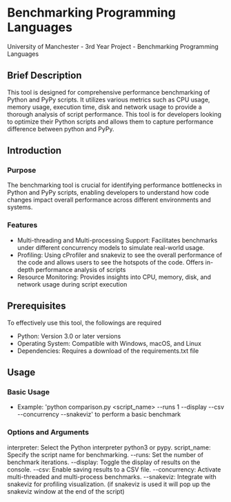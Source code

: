 # Benchmarking Programming Languages

University of Manchester - 3rd Year Project - Benchmarking Programming Languages 

## Brief Description 

This tool is designed for comprehensive performance benchmarking of Python and PyPy scripts. 
It utilizes various metrics such as CPU usage, memory usage, execution time, disk and network usage to provide a thorough analysis of script performance.
This tool is for developers looking to optimize their Python scripts and allows them to capture performance difference between python and PyPy.

## Introduction 

### Purpose 

The benchmarking tool is crucial for identifying performance bottlenecks in Python and PyPy scripts,
enabling developers to understand how code changes impact overall performance across different environments and systems. 

### Features 

- Multi-threading and Multi-processing Support: Facilitates benchmarks under different concurrency models to simulate real-world usage.  
- Profiling: Using cProfiler and snakeviz to see the overall performance of the code and allows users to see the hotspots of the code. Offers in-depth performance analysis of scripts 
- Resource Monitoring: Provides insights into CPU, memory, disk, and network usage during script execution


## Prerequisites 
To effectively use this tool, the followings are required 

- Python: Version 3.0 or later versions
- Operating System: Compatible with Windows, macOS, and Linux
- Dependencies: Requires a download of the requirements.txt file

## Usage 

### Basic Usage 

- Example: 'python comparison.py <interpreter> <script_name> --runs 1 --display --csv --concurrency --snakeviz' to perform a basic benchmark

### Options and Arguments 

interpreter: Select the Python interpreter python3 or pypy.
script_name: Specify the script name for benchmarking.
--runs: Set the number of benchmark iterations.
--display: Toggle the display of results on the console.
--csv: Enable saving results to a CSV file.
--concurrency: Activate multi-threaded and multi-process benchmarks.
--snakeviz: Integrate with snakeviz for profiling visualization.
(if snakeviz is used it will pop up the snakeviz window at the end of the script)



